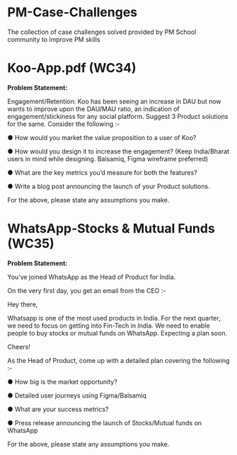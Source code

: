 # PM-Case-Challenges
The collection of case challenges solved provided by PM School community to improve PM skills

# Koo-App.pdf (WC34)
**Problem Statement:**

Engagement/Retention:
Koo has been seeing an increase in DAU but now wants to improve upon the DAU/MAU ratio,
an indication of engagement/stickiness for any social platform. Suggest 3 Product solutions for
the same. Consider the following :-

● How would you market the value proposition to a user of Koo?

● How would you design it to increase the engagement? (Keep India/Bharat users in mind while designing. Balsamiq, Figma wireframe preferred)

● What are the key metrics you’d measure for both the features?

● Write a blog post announcing the launch of your Product solutions.

For the above, please state any assumptions you make.


# WhatsApp-Stocks & Mutual Funds (WC35)
**Problem Statement:**

You’ve joined WhatsApp as the Head of Product for India.

On the very first day, you get an email from the CEO :-

Hey there,

Whatsapp is one of the most used products in India. For the next quarter, we need to
focus on getting into Fin-Tech in India. We need to enable people to buy stocks or
mutual funds on WhatsApp. Expecting a plan soon.

Cheers!

As the Head of Product, come up with a detailed plan covering the following :-

● How big is the market opportunity?

● Detailed user journeys using Figma/Balsamiq

● What are your success metrics?

● Press release announcing the launch of Stocks/Mutual funds on WhatsApp

For the above, please state any assumptions you make.
